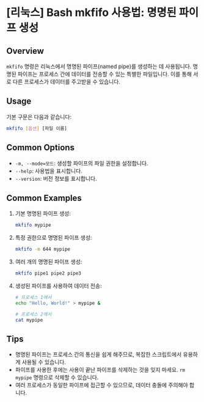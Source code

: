 # [리눅스] Bash mkfifo 사용법: 명명된 파이프 생성

## Overview
`mkfifo` 명령은 리눅스에서 명명된 파이프(named pipe)를 생성하는 데 사용됩니다. 명명된 파이프는 프로세스 간에 데이터를 전송할 수 있는 특별한 파일입니다. 이를 통해 서로 다른 프로세스가 데이터를 주고받을 수 있습니다.

## Usage
기본 구문은 다음과 같습니다:

```bash
mkfifo [옵션] [파일 이름]
```

## Common Options
- `-m, --mode=모드`: 생성할 파이프의 파일 권한을 설정합니다.
- `--help`: 사용법을 표시합니다.
- `--version`: 버전 정보를 표시합니다.

## Common Examples

1. 기본 명명된 파이프 생성:
   ```bash
   mkfifo mypipe
   ```

2. 특정 권한으로 명명된 파이프 생성:
   ```bash
   mkfifo -m 644 mypipe
   ```

3. 여러 개의 명명된 파이프 생성:
   ```bash
   mkfifo pipe1 pipe2 pipe3
   ```

4. 생성된 파이프를 사용하여 데이터 전송:
   ```bash
   # 프로세스 1에서
   echo "Hello, World!" > mypipe &
   
   # 프로세스 2에서
   cat mypipe
   ```

## Tips
- 명명된 파이프는 프로세스 간의 통신을 쉽게 해주므로, 복잡한 스크립트에서 유용하게 사용될 수 있습니다.
- 파이프를 사용한 후에는 사용이 끝난 파이프를 삭제하는 것을 잊지 마세요. `rm mypipe` 명령으로 삭제할 수 있습니다.
- 여러 프로세스가 동일한 파이프에 접근할 수 있으므로, 데이터 충돌에 주의해야 합니다.